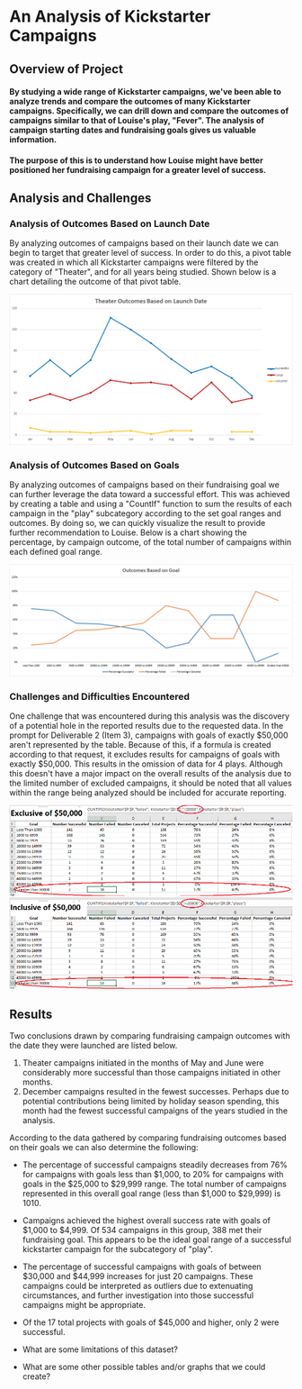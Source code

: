 # An Analysis of Kickstarter Campaigns

## Overview of Project
#### By studying a wide range of Kickstarter campaigns, we've been able to analyze trends and compare the outcomes of many Kickstarter campaigns.  Specifically, we can drill down and compare the outcomes of campaigns similar to that of Louise's play, "Fever".  The analysis of campaign starting dates and fundraising goals gives us valuable information. 

#### The purpose of this is to understand how Louise might have better positioned her fundraising campaign for a greater level of success.


## Analysis and Challenges

### Analysis of Outcomes Based on Launch Date
By analyzing outcomes of campaigns based on their launch date we can begin to target that greater level of success.  In order to do this, a pivot table was created in which all Kickstarter campaigns were filtered by the category of "Theater", and for all years being studied.  Shown below is a chart detailing the outcome of that pivot table.

![Theater_Outcomes_vs_Launch.png](https://github.com/frostbrosracing/kickstarter-analysis/blob/main/Resources/Theater_Outcomes_vs_Launch.png)

### Analysis of Outcomes Based on Goals
By analyzing outcomes of campaigns based on their fundraising goal we can further leverage the data toward a successful effort.  This was achieved by creating a table and using a "CountIf" function to sum the results of each campaign in the "play" subcategory according to the set goal ranges and outcomes.  By doing so, we can quickly visualize the result to provide further recommendation to Louise.  Below is a chart showing the percentage, by campaign outcome, of the total number of campaigns within each defined goal range.

![Outcomes_vs_Goals.png](https://github.com/frostbrosracing/kickstarter-analysis/blob/main/Resources/Outcomes_vs_Goals.png)

### Challenges and Difficulties Encountered
One challenge that was encountered during this analysis was the discovery of a potential hole in the reported results due to the requested data.  In the prompt for Deliverable 2 (Item 3), campaigns with goals of exactly $50,000 aren't represented by the table.  Because of this, if a formula is created according to that request, it excludes results for campaigns of goals with exactly $50,000.  This results in the omission of data for 4 plays.  Although this doesn't have a major impact on the overall results of the analysis due to the limited number of excluded campaigns, it should be noted that all values within the range being analyzed should be included for accurate reporting.

![Goal_ranges_original_table.png](https://github.com/frostbrosracing/kickstarter-analysis/blob/main/Resources/Goal_ranges_original_table.png)
![Goal_ranges_modified_table.png](https://github.com/frostbrosracing/kickstarter-analysis/blob/main/Resources/Goal_ranges_modified_table.png)


## Results

Two conclusions drawn by comparing fundraising campaign outcomes with the date they were launched are listed below.
1.  Theater campaigns initiated in the months of May and June were considerably more successful than those campaigns initiated in other months.
2.  December campaigns resulted in the fewest successes.  Perhaps due to potential contributions being limited by holiday season spending, this month had the fewest successful campaigns of the years studied in the analysis.

According to the data gathered by comparing fundraising outcomes based on their goals we can also determine the following:
- The percentage of successful campaigns steadily decreases from 76% for campaigns with goals less than $1,000, to 20% for campaigns with goals in the $25,000 to $29,999 range.  The total number of campaigns represented in this overall goal range (less than $1,000 to $29,999) is 1010.
- Campaigns achieved the highest overall success rate with goals of $1,000 to $4,999.  Of 534 campaigns in this group, 388 met their fundraising goal.  This appears to be the ideal goal range of a successful kickstarter campaign for the subcategory of "play".
- The percentage of successful campaigns with goals of between $30,000 and $44,999 increases for just 20 campaigns.  These campaigns could be interpreted as outliers due to extenuating circumstances, and further investigation into those successful campaigns might be appropriate.
- Of the 17 total projects with goals of $45,000 and higher, only 2 were successful.


- What are some limitations of this dataset?

- What are some other possible tables and/or graphs that we could create?








